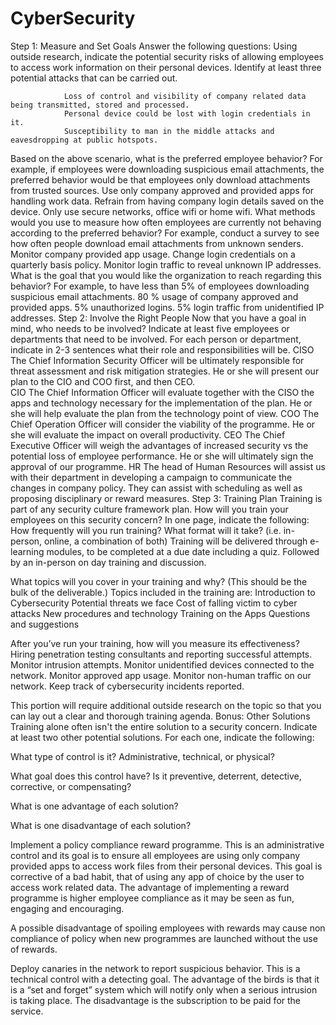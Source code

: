 # CyberSecurity

Step 1: Measure and Set Goals
Answer the following questions:
Using outside research, indicate the potential security risks of allowing employees to access work information on their personal devices. Identify at least three potential attacks that can be carried out.


                Loss of control and visibility of company related data being transmitted, stored and processed.
                Personal device could be lost with login credentials in it.
                Susceptibility to man in the middle attacks and eavesdropping at public hotspots.


Based on the above scenario, what is the preferred employee behavior?
For example, if employees were downloading suspicious email attachments, the preferred behavior would be that employees only download attachments from trusted sources.
Use only company approved and provided apps for handling work data.
Refrain from having company login details saved on the device.
Only use secure networks, office wifi or home wifi.
What methods would you use to measure how often employees are currently not behaving according to the preferred behavior?
For example, conduct a survey to see how often people download email attachments from unknown senders.
Monitor company provided app usage.
Change login credentials on a quarterly basis policy.
Monitor login traffic to reveal unknown IP addresses.
What is the goal that you would like the organization to reach regarding this behavior?
For example, to have less than 5% of employees downloading suspicious email attachments.
80 % usage of company approved and provided apps.
5% unauthorized logins.
5% login traffic from unidentified IP addresses.
Step 2: Involve the Right People
Now that you have a goal in mind, who needs to be involved?
Indicate at least five employees or departments that need to be involved. For each person or department, indicate in 2-3 sentences what their role and responsibilities will be.
CISO
The Chief Information Security Officer will be ultimately responsible for threat assessment and risk mitigation strategies. He or she will present our plan to the CIO and COO first,  and then CEO.  
CIO
The Chief Information Officer will evaluate together with the CISO the apps and technology necessary for the implementation of the plan. He or she will help evaluate the plan from the technology point of view.
COO
The Chief Operation Officer will consider the viability of the programme. He or she will evaluate the impact on overall productivity.
CEO
The Chief Executive Officer will weigh the advantages of increased security vs the potential loss of employee performance. He or she will ultimately sign the approval of our programme. 
HR 
The head of Human Resources will assist us with their department in developing a campaign to communicate the changes in company policy.
They can assist with scheduling as well as proposing disciplinary or reward measures. 
Step 3: Training Plan
Training is part of any security culture framework plan. How will you train your employees on this security concern? In one page, indicate the following:
How frequently will you run training? What format will it take? (i.e. in-person, online, a combination of both) 
Training will be delivered through e-learning modules, to be completed at a due date including a quiz.
Followed by an in-person on day training and discussion. 


What topics will you cover in your training and why? (This should be the bulk of the deliverable.)
Topics included in the training are: 
Introduction to Cybersecurity
Potential threats we face
Cost of falling victim to cyber attacks
New procedures and technology 
Training on the Apps
Questions and suggestions


After you’ve run your training, how will you measure its effectiveness?
Hiring penetration testing consultants and reporting successful attempts. 
Monitor intrusion attempts.
Monitor unidentified devices connected to the network.
Monitor approved app usage.
Monitor non-human traffic on our network.
Keep track of cybersecurity incidents reported.


This portion will require additional outside research on the topic so that you can lay out a clear and thorough training agenda.
Bonus: Other Solutions
Training alone often isn't the entire solution to a security concern.
Indicate at least two other potential solutions. For each one, indicate the following:


What type of control is it? Administrative, technical, or physical?


What goal does this control have? Is it preventive, deterrent, detective, corrective, or compensating?


What is one advantage of each solution?


What is one disadvantage of each solution?
											
Implement a policy compliance reward programme. 
This is an administrative control and its goal is to ensure all employees are using only company provided apps to access work files from their personal devices. 
This goal is corrective of a bad habit, that of using any app of choice by the user to access work related data. 
The advantage of implementing a reward programme is higher employee compliance as it may be seen as fun, engaging and encouraging. 

 A possible disadvantage of spoiling employees with rewards may cause non compliance of policy when new programmes are launched without the use of rewards.


Deploy canaries in the network to report suspicious behavior. This is a technical control with a detecting goal. The advantage of the birds is that it is a “set and forget” system which will notify only when a serious intrusion is taking place. The disadvantage is the subscription to be paid for the service. 
